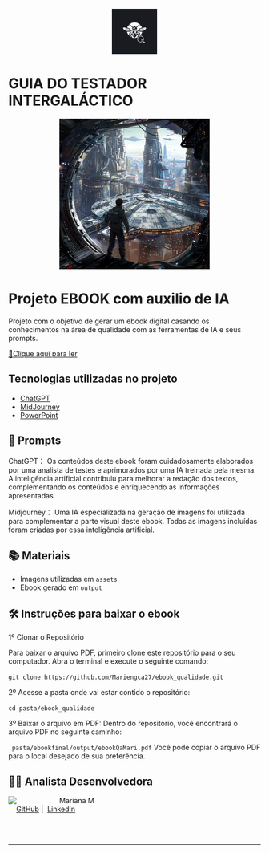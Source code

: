 <p align="center">
    <img width="90" src="./assets/IconMariQa.png">
    <h1 >GUIA DO TESTADOR INTERGALÁCTICO </h1>
</p>

<p align="center">
<img 
    src="./assets/firtsNerdGaaxy.png"
    width="300"  
/>
</p>

# Projeto EBOOK com auxilio de IA

Projeto com o objetivo de gerar um ebook digital casando os conhecimentos na área de qualidade com as ferramentas de IA e seus prompts.

<a href="https://github.com/Mariengca27/ebook_qualidade/blob/main/output/ebookQaMari.pdf" title="Veja o PDF"> 📕Clique aqui para ler</a>

## Tecnologias utilizadas no projeto

- [ChatGPT](https://chat.openai.com/)
- [MidJourney](https://www.midjourney.com/app/)
- [PowerPoint](https://www.microsoft.com/en/microsoft-365/powerpoint)

## 🧠 Prompts

ChatGPT：
Os conteúdos deste ebook foram cuidadosamente elaborados por uma analista de testes e aprimorados por uma IA treinada pela mesma. A inteligência artificial contribuiu para melhorar a redação dos textos, complementando os conteúdos e enriquecendo as informações apresentadas.

Midjourney：
Uma IA especializada na geração de imagens foi utilizada para complementar a parte visual deste ebook. Todas as imagens incluídas foram criadas por essa inteligência artificial.

## 📚 Materiais

- Imagens utilizadas em `assets`
- Ebook gerado em `output`

## 🛠️ Instruções para baixar o ebook

1º Clonar o Repositório

Para baixar o arquivo PDF, primeiro clone este repositório para o seu computador. Abra o terminal e execute o seguinte comando:

`git clone https://github.com/Mariengca27/ebook_qualidade.git`

2º Acesse a pasta onde vai estar contido o repositório:

`cd pasta/ebook_qualidade`

3º Baixar o arquivo em PDF: Dentro do repositório, você encontrará o arquivo PDF no seguinte caminho:

` pasta/ebookfinal/output/ebookQaMari.pdf`
Você pode copiar o arquivo PDF para o local desejado de sua preferência.

## 👨‍💻 Analista Desenvolvedora

<p>
    <img
      align=left
      margin=20
      width=90
      src="
      https://avatars.githubusercontent.com/u/53942555?v=4"
    />
    <p>&nbsp&nbsp&nbspMariana M<br>
    &nbsp&nbsp&nbsp
    <a href="https://github.com/Mariengca27">
    GitHub</a>&nbsp;|&nbsp;
    <a href="https://www.linkedin.com/in/mariana-machado-amaral-8766b3300/">LinkedIn</a>

</p>
<br/><br/>
<p>

---
